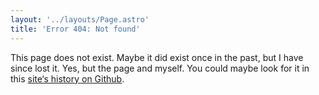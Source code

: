 ```yaml
---
layout: '../layouts/Page.astro'
title: 'Error 404: Not found'
---
```


This page does not exist. Maybe it did exist once in the past, but I have since lost it. Yes, but the page and myself. You could maybe look for it in this [site‘s history on Github](https://github.com/paularmstrong/paularmstrong.dev/commits/main).
